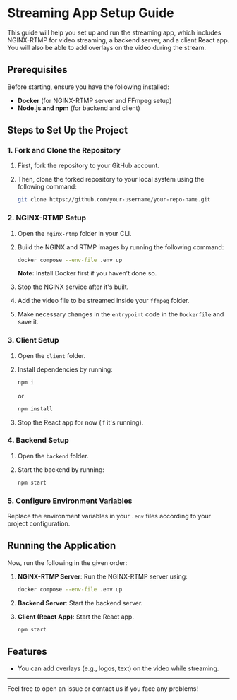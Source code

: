 
# Streaming App Setup Guide

This guide will help you set up and run the streaming app, which includes NGINX-RTMP for video streaming, a backend server, and a client React app. You will also be able to add overlays on the video during the stream.

## Prerequisites

Before starting, ensure you have the following installed:

- **Docker** (for NGINX-RTMP server and FFmpeg setup)
- **Node.js and npm** (for backend and client)

## Steps to Set Up the Project

### 1. Fork and Clone the Repository

1. First, fork the repository to your GitHub account.
2. Then, clone the forked repository to your local system using the following command:

   ```bash
   git clone https://github.com/your-username/your-repo-name.git
   ```

### 2. NGINX-RTMP Setup

1. Open the `nginx-rtmp` folder in your CLI.
2. Build the NGINX and RTMP images by running the following command:

   ```bash
   docker compose --env-file .env up
   ```

   **Note:** Install Docker first if you haven’t done so.

3. Stop the NGINX service after it's built.

4. Add the video file to be streamed inside your `ffmpeg` folder.
5. Make necessary changes in the `entrypoint` code in the `Dockerfile` and save it.

### 3. Client Setup

1. Open the `client` folder.
2. Install dependencies by running:

   ```bash
   npm i
   ```

   or

   ```bash
   npm install
   ```

3. Stop the React app for now (if it's running).

### 4. Backend Setup

1. Open the `backend` folder.
2. Start the backend by running:

   ```bash
   npm start
   ```

### 5. Configure Environment Variables

Replace the environment variables in your `.env` files according to your project configuration.

## Running the Application

Now, run the following in the given order:

1. **NGINX-RTMP Server**:
   Run the NGINX-RTMP server using:

   ```bash
   docker compose --env-file .env up
   ```

2. **Backend Server**:
   Start the backend server.

3. **Client (React App)**:
   Start the React app.

   ```bash
   npm start
   ```

## Features

- You can add overlays (e.g., logos, text) on the video while streaming.

---

Feel free to open an issue or contact us if you face any problems!
